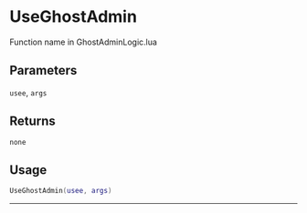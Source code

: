 # UseGhostAdmin
Function name in GhostAdminLogic.lua
## Parameters
`usee`, `args`
## Returns
`none`
## Usage
```lua
UseGhostAdmin(usee, args)
```
---
